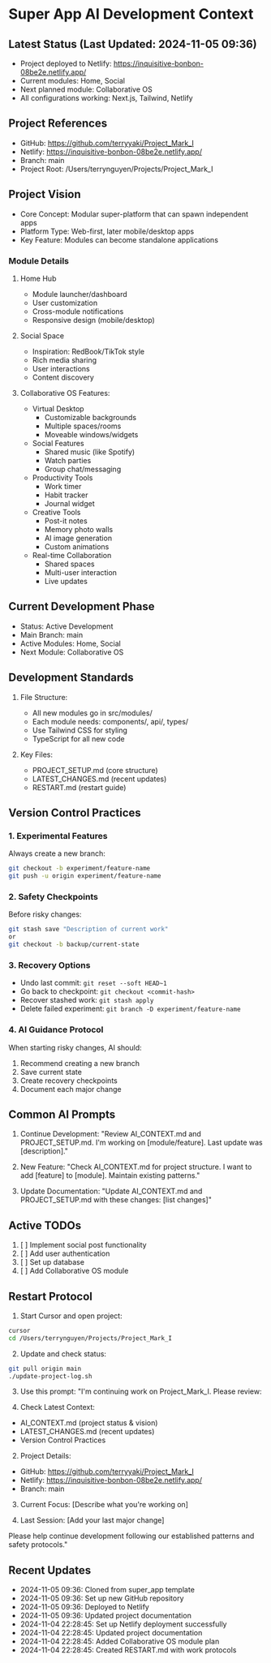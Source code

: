 # Super App AI Development Context

## Latest Status (Last Updated: 2024-11-05 09:36)
- Project deployed to Netlify: https://inquisitive-bonbon-08be2e.netlify.app/
- Current modules: Home, Social
- Next planned module: Collaborative OS
- All configurations working: Next.js, Tailwind, Netlify

## Project References
- GitHub: https://github.com/terryyaki/Project_Mark_I
- Netlify: https://inquisitive-bonbon-08be2e.netlify.app/
- Branch: main
- Project Root: /Users/terrynguyen/Projects/Project_Mark_I

## Project Vision
- Core Concept: Modular super-platform that can spawn independent apps
- Platform Type: Web-first, later mobile/desktop apps
- Key Feature: Modules can become standalone applications

### Module Details
1. Home Hub
   - Module launcher/dashboard
   - User customization
   - Cross-module notifications
   - Responsive design (mobile/desktop)

2. Social Space
   - Inspiration: RedBook/TikTok style
   - Rich media sharing
   - User interactions
   - Content discovery

3. Collaborative OS
   Features:
   - Virtual Desktop
     * Customizable backgrounds
     * Multiple spaces/rooms
     * Moveable windows/widgets
   - Social Features
     * Shared music (like Spotify)
     * Watch parties
     * Group chat/messaging
   - Productivity Tools
     * Work timer
     * Habit tracker
     * Journal widget
   - Creative Tools
     * Post-it notes
     * Memory photo walls
     * AI image generation
     * Custom animations
   - Real-time Collaboration
     * Shared spaces
     * Multi-user interaction
     * Live updates

## Current Development Phase
- Status: Active Development
- Main Branch: main
- Active Modules: Home, Social
- Next Module: Collaborative OS

## Development Standards
1. File Structure:
   - All new modules go in src/modules/
   - Each module needs: components/, api/, types/
   - Use Tailwind CSS for styling
   - TypeScript for all new code

2. Key Files:
   - PROJECT_SETUP.md (core structure)
   - LATEST_CHANGES.md (recent updates)
   - RESTART.md (restart guide)

## Version Control Practices

### 1. Experimental Features
Always create a new branch:
```bash
git checkout -b experiment/feature-name
git push -u origin experiment/feature-name
```
### 2. Safety Checkpoints
Before risky changes:
```bash
git stash save "Description of current work"
or
git checkout -b backup/current-state
```
### 3. Recovery Options
- Undo last commit: `git reset --soft HEAD~1`
- Go back to checkpoint: `git checkout <commit-hash>`
- Recover stashed work: `git stash apply`
- Delete failed experiment: `git branch -D experiment/feature-name`

### 4. AI Guidance Protocol
When starting risky changes, AI should:
1. Recommend creating a new branch
2. Save current state
3. Create recovery checkpoints
4. Document each major change

## Common AI Prompts
1. Continue Development:
   "Review AI_CONTEXT.md and PROJECT_SETUP.md. I'm working on [module/feature]. Last update was [description]."

2. New Feature:
   "Check AI_CONTEXT.md for project structure. I want to add [feature] to [module]. Maintain existing patterns."

3. Update Documentation:
   "Update AI_CONTEXT.md and PROJECT_SETUP.md with these changes: [list changes]"

## Active TODOs
1. [ ] Implement social post functionality
2. [ ] Add user authentication
3. [ ] Set up database
4. [ ] Add Collaborative OS module

## Restart Protocol
1. Start Cursor and open project:
```bash
cursor
cd /Users/terrynguyen/Projects/Project_Mark_I
```

2. Update and check status:
```bash
git pull origin main
./update-project-log.sh
```

3. Use this prompt:
"I'm continuing work on Project_Mark_I. Please review:

1. Check Latest Context:
- AI_CONTEXT.md (project status & vision)
- LATEST_CHANGES.md (recent updates)
- Version Control Practices

2. Project Details:
- GitHub: https://github.com/terryyaki/Project_Mark_I
- Netlify: https://inquisitive-bonbon-08be2e.netlify.app/
- Branch: main

3. Current Focus:
[Describe what you're working on]

4. Last Session:
[Add your last major change]

Please help continue development following our established patterns and safety protocols."

## Recent Updates
- 2024-11-05 09:36: Cloned from super_app template
- 2024-11-05 09:36: Set up new GitHub repository
- 2024-11-05 09:36: Deployed to Netlify
- 2024-11-05 09:36: Updated project documentation
- 2024-11-04 22:28:45: Set up Netlify deployment successfully
- 2024-11-04 22:28:45: Updated project documentation
- 2024-11-04 22:28:45: Added Collaborative OS module plan
- 2024-11-04 22:28:45: Created RESTART.md with work protocols

